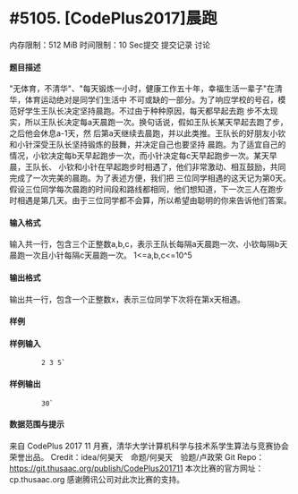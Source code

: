 
# #5105. [CodePlus2017]晨跑
内存限制：512 MiB 时间限制：10 Sec提交 提交记录 讨论
#### 题目描述

"无体育，不清华"、"每天锻炼一小时，健康工作五十年，幸福生活一辈子"在清华，体育运动绝对是同学们生活中
不可或缺的一部分。为了响应学校的号召，模范好学生王队长决定坚持晨跑。不过由于种种原因，每天都早起去跑
步不太现实，所以王队长决定每a天晨跑一次。换句话说，假如王队长某天早起去跑了步，之后他会休息a-1天，然
后第a天继续去晨跑，并以此类推。王队长的好朋友小钦和小针深受王队长坚持锻炼的鼓舞，并决定自己也要坚持
晨跑。为了适宜自己的情况，小钦决定每b天早起跑步一次，而小针决定每c天早起跑步一次。某天早晨，王队长、
小钦和小针在早起跑步时相遇了，他们非常激动、相互鼓励，共同完成了一次完美的晨跑。为了表述方便，我们把
三位同学相遇的这天记为第0天。假设三位同学每次晨跑的时间段和路线都相同，他们想知道，下一次三人在跑步
时相遇是第几天。由于三位同学都不会算，所以希望由聪明的你来告诉他们答案。


#### 输入格式
输入共一行，包含三个正整数a,b,c，表示王队长每隔a天晨跑一次、小钦每隔b天晨跑一次且小针每隔c天晨跑一次。
1<=a,b,c<=10^5

#### 输出格式
输出共一行，包含一个正整数x，表示三位同学下次将在第x天相遇。

#### 样例

#### 样例输入

			2 3 5`
#### 样例输出

			30`
#### 数据范围与提示

来自 CodePlus 2017 11 月赛，清华大学计算机科学与技术系学生算法与竞赛协会 荣誉出品。
Credit：idea/何昊天　命题/何昊天　验题/卢政荣
Git Repo：https://git.thusaac.org/publish/CodePlus201711
本次比赛的官方网址：cp.thusaac.org
感谢腾讯公司对此次比赛的支持。